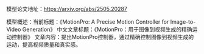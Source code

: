 模型论文地址：https://arxiv.org/abs/2505.20287

模型概述：当前标题：《MotionPro: A Precise Motion Controller for Image-to-Video Generation》
中文文章标题：《MotionPro：用于图像到视频生成的精确运动控制器》
文章内容：提出MotionPro控制器，通过精确控制图像到视频生成的运动，提高视频质量和真实感。
